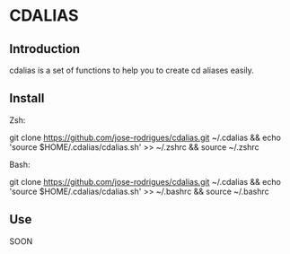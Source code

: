 CDALIAS
=======

Introduction
------------
cdalias is a set of functions to help you to create cd aliases easily.

Install
-------
Zsh:

  git clone https://github.com/jose-rodrigues/cdalias.git ~/.cdalias && echo 'source $HOME/.cdalias/cdalias.sh' >> ~/.zshrc && source ~/.zshrc

Bash:

  git clone https://github.com/jose-rodrigues/cdalias.git ~/.cdalias && echo 'source $HOME/.cdalias/cdalias.sh' >> ~/.bashrc && source ~/.bashrc

Use
---

SOON
